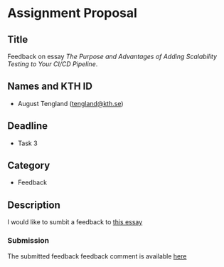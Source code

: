 # Assignment Proposal

## Title

Feedback on essay *The Purpose and Advantages of Adding Scalability Testing to Your CI/CD Pipeline*.

## Names and KTH ID

  - August Tengland (tengland@kth.se)

## Deadline

- Task 3

## Category

- Feedback

## Description

I would like to sumbit a feedback to [this essay](https://github.com/KTH/devops-course/pull/2327)

### Submission 

The submitted feedback feedback comment is available [here](https://github.com/KTH/devops-course/pull/2327)
